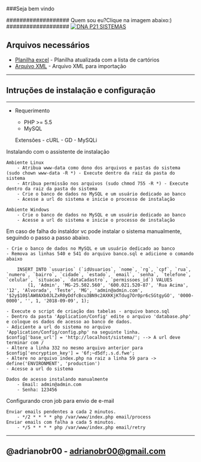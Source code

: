 ###Seja bem vindo 

###################
Quem sou eu?Clique na imagem abaixo:)
###################
[![DNA P21 SISTEMAS](http://lounge.obviousmag.org/um_ponto_no_infinito/quem-sou-eu.jpg)](https://www.youtube.com/watch?v=TygQWqYeHAc&feature=youtu.be)

## Arquivos necessários
 * [Planilha excel](https://github.com/p21sistemas/vikings/blob/master/Cart%C3%B3rios.xlsx) - Planilha atualizada com a lista de cartórios
 * [Arquivo XML](https://github.com/p21sistemas/vikings/blob/master/Cart%C3%B3rios-CNJ.xml) - Arquivo XML para importação

************
Intruções de instalação e configuração
---------------------------------------
************



* Requerimento

    - PHP >= 5.5
    - MySQL

    Extensões 
        - cURL
        - GD
        - MySQLi

Instalando com o assistente de instalação

    Ambiente Linux 
        - Atribua www-data como dono dos arquivos e pastas do sistema (sudo chown www-data -R *) - Execute dentro da raiz da pasta do sistema 
        - Atribua permissão nos arquivos (sudo chmod 755 -R *) - Execute dentro da raiz da pasta do sistema 
        - Crie o banco de dados no MySQL e um usuário dedicado ao banco
        - Acesse a url do sistema e inicie o processo de instalação

    Ambiente Windows
        - Crie o banco de dados no MySQL e um usuário dedicado ao banco
        - Acesse a url do sistema e inicie o processo de instalação

Em caso de falha do instaldor vc pode instalar o sistema manualmente, seguindo o passo a passo abaixo.

    - Crie o banco de dados no MySQL e um usuário dedicado ao banco
    - Remova as linhas 540 e 541 do arquivo banco.sql e adicione o comando abaixo

        INSERT INTO `usuarios` (`idUsuarios`, `nome`, `rg`, `cpf`, `rua`, `numero`, `bairro`, `cidade`, `estado`, `email`, `senha`, `telefone`, `celular`, `situacao`, `dataCadastro`, `permissoes_id`) VALUES
            (1, 'Admin', 'MG-25.502.560', '600.021.520-87', 'Rua Acima', '12', 'Alvorada', 'Teste', 'MG', 'admin@admin.com', '$2y$10$lAW0AXb0JLZxR0yDdfcBcu3BN9c2AXKKjKTdug7Or0pr6cSGtgyGO', '0000-0000', '', 1, '2018-09-09', 1);
    
    - Execute o script de criação das tabelas - arquivo banco.sql 
    - Dentro da pasta 'Application/Config' edite o arquivo 'database.php' e coloque os dados de acesso ao banco de dados.     
    - Adiciente a url do sistema no arquivo 'Application/Config/config.php' na seguinte linha.  $config['base_url']	= 'http://localhost/sistema/'; --> A url deve terminar com /
    - Altere a linha 332 no mesmo arquivo anterior para $config['encryption_key'] = '6f;~d5df;.s.d.fwe';
    - Altere no arquivo index.php na raiz a linha 59 para -> define('ENVIRONMENT', 'production')
    - Acesse a url do sistema

    Dados de acesso instalando manualmente
        - Email: admin@admin.com
        - Senha: 123456


Configurando cron job para envio de e-mail 

    Enviar emails pendentes a cada 2 minutos.
        - */2 * * * * php /var/www/index.php email/process
    Enviar emails com falha a cada 5 minutos.
        - */5 * * * * php /var/www/index.php email/retry





----------------------------------------
@adrianobr00 - adrianobr00@gmail.com
----------------------------------------



